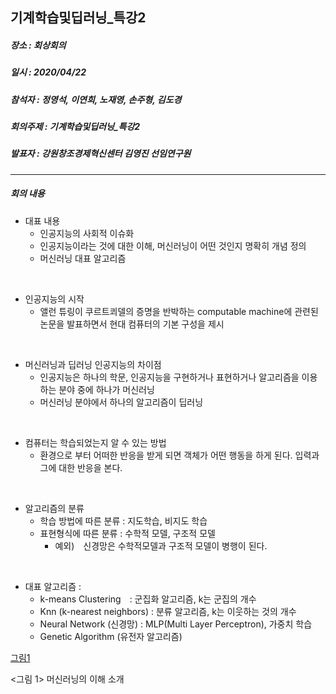 ## 기계학습및딥러닝_특강2

##### 장소 :  회상회의

##### 일시 : 2020/04/22

##### 참석자 : 정영석, 이연희, 노재영, 손주형, 김도경

##### 회의주제 :  기계학습및딥러닝_특강2

##### 발표자 : 강원창조경제혁신센터 김영진 선임연구원

---

##### 회의 내용

- 대표 내용 
  - 인공지능의 사회적 이슈화
  - 인공지능이라는 것에 대한 이해, 머신러닝이 어떤 것인지 명확히 개념 정의
  - 머신러닝 대표 알고리즘

​    

- 인공지능의 시작 
  - 앨런 튜링이 쿠르트쾨델의 증명을 반박하는 computable machine에 관련된 논문을 발표하면서 현대 컴퓨터의 기본 구성을 제시  

​    

- 머신러닝과 딥러닝 인공지능의 차이점 
  - 인공지능은 하나의 학문, 인공지능을 구현하거나 표현하거나 알고리즘을 이용하는 분야 중에 하나가 머신러닝
  - 머신러닝 분야에서 하나의 알고리즘이 딥러닝

​    

- 컴퓨터는 학습되었는지 알 수 있는 방법
  - 환경으로 부터 어떠한 반응을 받게 되면 객체가 어떤 행동을 하게 된다. 입력과 그에 대한 반응을 본다.

​    

- 알고리즘의 분류 
  - 학습 방법에 따른 분류 : 지도학습, 비지도 학습
  - 표현형식에 따른 분류 : 수학적 모델, 구조적 모델
    - 예외)　신경망은 수학적모델과 구조적 모델이 병행이 된다. 

​    

- 대표 알고리즘 :
  - k-means Clustering　: 군집화 알고리즘, k는 군집의 개수
  - Knn (k-nearest neighbors) : 분류 알고리즘, k는 이웃하는 것의 개수 
  - Neural Network (신경망) : MLP(Multi Layer Perceptron), 가중치 학습
  - Genetic Algorithm (유전자 알고리즘)

[그림1](https://github.com/YeongSeokJeong/smart_parking_lot/blob/master/img/머신러닝의이해.png)

<그림 1> 머신러닝의 이해 소개